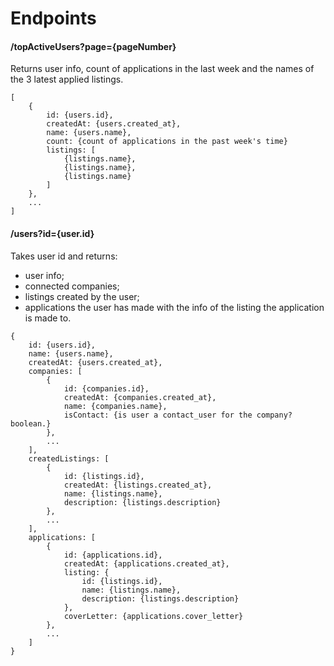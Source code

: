 
# Endpoints

#### /topActiveUsers?page={pageNumber}

Returns user info, count of applications in the last week and the names of the 3 latest applied listings.

```
[
	{
		id: {users.id},
		createdAt: {users.created_at},
		name: {users.name},
		count: {count of applications in the past week's time}
		listings: [
			{listings.name},
			{listings.name},
			{listings.name}
		]
	},
	...
]
```

#### /users?id={user.id}

Takes user id and returns:

* user info;
* connected companies;
* listings created by the user;
* applications the user has made with the info of the listing the application is made to.

```
{
	id: {users.id},
	name: {users.name},
	createdAt: {users.created_at},
	companies: [
		{
			id: {companies.id},
			createdAt: {companies.created_at},
			name: {companies.name},
			isContact: {is user a contact_user for the company? boolean.}
		},
		...
	],
	createdListings: [
		{
			id: {listings.id},
			createdAt: {listings.created_at},
			name: {listings.name},
			description: {listings.description}
		},
		...
	],
	applications: [
		{
			id: {applications.id},
			createdAt: {applications.created_at},
			listing: {
				id: {listings.id},
				name: {listings.name},
				description: {listings.description}
			},
			coverLetter: {applications.cover_letter}
		},
		...
	]
}
```
